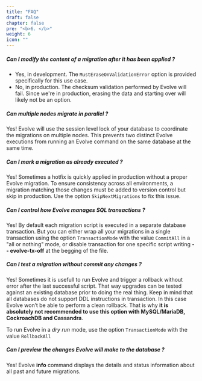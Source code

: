 ```yaml
---
title: "FAQ"
draft: false
chapter: false
pre: "<b>6. </b>"
weight: 6
icon: ""
---
```


##### Can I modify the content of a migration after it has been applied ?

- Yes, in development. The `MustEraseOnValidationError` option is provided specifically for this use case. 
- No, in production. The checksum validation performed by Evolve will fail. Since we're in production, erasing the data and starting over will likely not be an option.

##### Can multiple nodes migrate in parallel ?

Yes! Evolve will use the session level lock of your database to coordinate the migrations on multiple nodes. This prevents two distinct Evolve executions from running an Evolve command on the same database at the same time.

##### Can I mark a migration as already executed ?

Yes! Sometimes a hotfix is quickly applied in production without a proper Evolve migration. To ensure consistency across all environments, a migration matching those changes must be added to version control but skip in production. Use the option `SkipNextMigrations` to fix this issue.

##### Can I control how Evolve manages SQL transactions ?

Yes! By default each migration script is executed in a separate database transaction. But you can either wrap all your migrations in a single transaction using the option `TransactionMode` with the value `CommitAll` in a "all or nothing" mode, or disable transaction for one specific script writing **-- evolve-tx-off** at the begging of the file.

##### Can I test a migration without commit any changes ?

Yes! Sometimes it is usefull to run Evolve and trigger a rollback without error after the last successful script. That way upgrades can be tested against an existing database prior to doing the real thing. Keep in mind that all databases do not support DDL instructions in transaction. In this case Evolve won’t be able to perform a clean rollback. That is why **it is absolutely not recommended to use this option with MySQL/MariaDB, CockroachDB and Cassandra**.

To run Evolve in a _dry run_ mode, use the option `TransactionMode` with the value `RollbackAll`

##### Can I preview the changes Evolve will make to the database ?

Yes! Evolve **info** command displays the details and status information about all past and future migrations.
